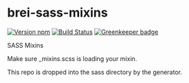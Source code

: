 # brei-sass-mixins

[![Version npm][version]](http://browsenpm.org/package/brei-sass-mixins)
[![Build Status](https://travis-ci.org/BarkleyREI/brei-sass-mixins.svg?branch=master)](https://travis-ci.org/BarkleyREI/brei-sass-mixins) [![Greenkeeper badge](https://badges.greenkeeper.io/BarkleyREI/brei-sass-mixins.svg)](https://greenkeeper.io/)

[version]: http://img.shields.io/npm/v/brei-sass-mixins.svg?style=flat-square

SASS Mixins

Make sure \_mixins.scss is loading your mixin.

This repo is dropped into the sass directory by the generator.
